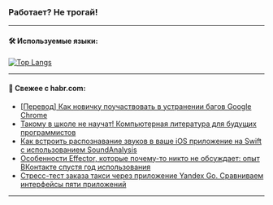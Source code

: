 ### Работает? Не трогай!

---
<!--
#### 🛠️ Technical stack:

![Java](https://img.shields.io/badge/Java-informational?logo=Oracle&style=flat&logoColor=white&color=FF4500)
![Kotlin](https://img.shields.io/badge/Kotlin-informational?logo=Kotlin&style=flat&logoColor=white&color=774D97)
![TS](https://img.shields.io/badge/TypeScript-informational?logo=typeScript&style=flat&logoColor=black&color=017acc)
![Python](https://img.shields.io/badge/Python-informational?logo=Python&style=flat&logoColor=black&color=ffdd54) <br>
![Spring](https://img.shields.io/badge/Spring-informational?logo=Spring&style=flat&logoColor=white&color=6DB33F) 
![SpringBoot](https://img.shields.io/badge/SpringBoot-informational?logo=SpringBoot&style=flat&logoColor=white&color=6DB33F)
![Nest](https://img.shields.io/badge/NestJS-informational?logo=NestJS&style=flat&logoColor=white&color=E0234E) 
![NodeJS](https://img.shields.io/badge/NodeJS-informational?logo=node.js&style=flat&logoColor=white&color=70A760)<br>
![PostgreSQL](https://img.shields.io/badge/PostgreSQL-informational?logo=PostgreSQL&style=flat&logoColor=white&color=DAA520)
![MongoDB](https://img.shields.io/badge/MongoDB-informational?logo=MongoDB&style=flat&logoColor=white&color=870000)
![Apache](https://img.shields.io/badge/Apache-informational?logo=apache&style=flat&logoColor=white&color=f74e28)

___ 
-->

#### 🛠️ Используемые языки:

[![Top Langs](https://github-readme-stats-u2qms2cxw-advtsettinggmailcoms-projects.vercel.app/api/top-langs/?username=zloylis&langs_count=10&hide_title=true&title_color=e6edf3&size_weight=0.5&count_weight=0.5&layout=compact&hide_progress=true&hide_border=true&theme=dracula)](https://github.com/zloylis)

<!---


####  :octocat:&nbsp;&nbsp; Статистика:

![GitHub stats](https://github-readme-stats-u2qms2cxw-advtsettinggmailcoms-projects.vercel.app/api?username=zloylis&show_icons=true&hide_border=true&theme=dracula&title_color=e6edf3&include_all_commits=true&count_private=true&hide_rank=false&hide_title=true&rank_icon=github)
-->
---

#### 💬 Свежее с habr.com:

<!-- BLOG-POST-LIST:START -->
- [[Перевод] Как новичку поучаствовать в устранении багов Google Chrome](https://habr.com/ru/companies/ruvds/articles/840306/?utm_source=habrahabr&utm_medium=rss&utm_campaign=840306)
- [Такому в школе не научат! Компьютерная литература для будущих программистов](https://habr.com/ru/companies/piter/articles/839904/?utm_source=habrahabr&utm_medium=rss&utm_campaign=839904)
- [Как встроить распознавание звуков в ваше iOS приложение на Swift с использованием SoundAnalysis](https://habr.com/ru/articles/840316/?utm_source=habrahabr&utm_medium=rss&utm_campaign=840316)
- [Особенности Effector, которые почему-то никто не обсуждает: опыт ВКонтакте спустя год использования](https://habr.com/ru/companies/vk/articles/839632/?utm_source=habrahabr&utm_medium=rss&utm_campaign=839632)
- [Стресс-тест заказа такси через приложение Yandex Go. Сравниваем интерфейсы пяти приложений](https://habr.com/ru/articles/840302/?utm_source=habrahabr&utm_medium=rss&utm_campaign=840302)
<!-- BLOG-POST-LIST:END -->

---
